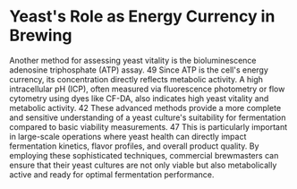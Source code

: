 # Yeast's Role as Energy Currency in Brewing

Another method for assessing yeast vitality is the bioluminescence adenosine triphosphate
(ATP) assay. 49 Since ATP is the cell's energy currency, its concentration directly reflects
metabolic activity. A high intracellular pH (ICP), often measured via fluorescence photometry or
flow cytometry using dyes like CF-DA, also indicates high yeast vitality and metabolic activity. 42
These advanced methods provide a more complete and sensitive understanding of a yeast
culture's suitability for fermentation compared to basic viability measurements. 47
This is particularly important in large-scale operations where yeast health can directly impact
fermentation kinetics, flavor profiles, and overall product quality. By employing these
sophisticated techniques, commercial brewmasters can ensure that their yeast cultures are not only viable but also metabolically active and ready for optimal fermentation performance.
